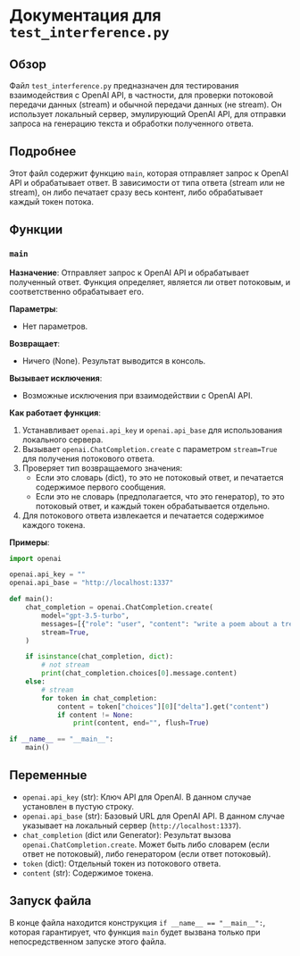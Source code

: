 # Документация для `test_interference.py`

## Обзор

Файл `test_interference.py` предназначен для тестирования взаимодействия с OpenAI API, в частности, для проверки потоковой передачи данных (stream) и обычной передачи данных (не stream). Он использует локальный сервер, эмулирующий OpenAI API, для отправки запроса на генерацию текста и обработки полученного ответа.

## Подробнее

Этот файл содержит функцию `main`, которая отправляет запрос к OpenAI API и обрабатывает ответ. В зависимости от типа ответа (stream или не stream), он либо печатает сразу весь контент, либо обрабатывает каждый токен потока.

## Функции

### `main`

**Назначение**: Отправляет запрос к OpenAI API и обрабатывает полученный ответ. Функция определяет, является ли ответ потоковым, и соответственно обрабатывает его.

**Параметры**:
- Нет параметров.

**Возвращает**:
- Ничего (None). Результат выводится в консоль.

**Вызывает исключения**:
- Возможные исключения при взаимодействии с OpenAI API.

**Как работает функция**:
1. Устанавливает `openai.api_key` и `openai.api_base` для использования локального сервера.
2. Вызывает `openai.ChatCompletion.create` с параметром `stream=True` для получения потокового ответа.
3. Проверяет тип возвращаемого значения:
   - Если это словарь (dict), то это не потоковый ответ, и печатается содержимое первого сообщения.
   - Если это не словарь (предполагается, что это генератор), то это потоковый ответ, и каждый токен обрабатывается отдельно.
4. Для потокового ответа извлекается и печатается содержимое каждого токена.

**Примеры**:

```python
import openai

openai.api_key = ""
openai.api_base = "http://localhost:1337"

def main():
    chat_completion = openai.ChatCompletion.create(
        model="gpt-3.5-turbo",
        messages=[{"role": "user", "content": "write a poem about a tree"}],
        stream=True,
    )

    if isinstance(chat_completion, dict):
        # not stream
        print(chat_completion.choices[0].message.content)
    else:
        # stream
        for token in chat_completion:
            content = token["choices"][0]["delta"].get("content")
            if content != None:
                print(content, end="", flush=True)

if __name__ == "__main__":
    main()
```

## Переменные

- `openai.api_key` (str): Ключ API для OpenAI. В данном случае установлен в пустую строку.
- `openai.api_base` (str): Базовый URL для OpenAI API. В данном случае указывает на локальный сервер (`http://localhost:1337`).
- `chat_completion` (dict или Generator): Результат вызова `openai.ChatCompletion.create`. Может быть либо словарем (если ответ не потоковый), либо генератором (если ответ потоковый).
- `token` (dict): Отдельный токен из потокового ответа.
- `content` (str): Содержимое токена.

## Запуск файла

В конце файла находится конструкция `if __name__ == "__main__":`, которая гарантирует, что функция `main` будет вызвана только при непосредственном запуске этого файла.